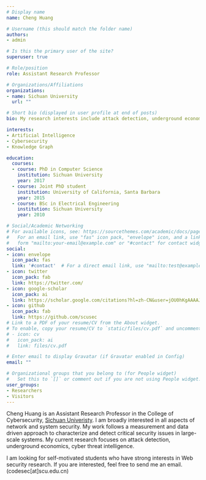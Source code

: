 ```yaml
---
# Display name
name: Cheng Huang

# Username (this should match the folder name)
authors:
- admin

# Is this the primary user of the site?
superuser: true

# Role/position
role: Assistant Research Professor

# Organizations/Affiliations
organizations:
- name: Sichuan University
  url: ""

# Short bio (displayed in user profile at end of posts)
bio: My research interests include attack detection, underground economics, cyber threat intelligence.

interests:
- Artificial Intelligence
- Cybersecurity
- Knowledge Graph

education:
  courses:
  - course: PhD in Computer Science
    institution: Sichuan University
    year: 2017
  - course: Joint PhD student
    institution: University of California, Santa Barbara
    year: 2015
  - course: BSc in Electrical Engineering
    institution: Sichuan University
    year: 2010

# Social/Academic Networking
# For available icons, see: https://sourcethemes.com/academic/docs/page-builder/#icons
#   For an email link, use "fas" icon pack, "envelope" icon, and a link in the
#   form "mailto:your-email@example.com" or "#contact" for contact widget.
social:
- icon: envelope
  icon_pack: fas
  link: '#contact'  # For a direct email link, use "mailto:test@example.org".
- icon: twitter
  icon_pack: fab
  link: https://twitter.com/
- icon: google-scholar
  icon_pack: ai
  link: https://scholar.google.com/citations?hl=zh-CN&user=jOU0hKgAAAAJ&view_op=list_works&sortby=pubdate
- icon: github
  icon_pack: fab
  link: https://github.com/scusec
# Link to a PDF of your resume/CV from the About widget.
# To enable, copy your resume/CV to `static/files/cv.pdf` and uncomment the lines below.
# - icon: cv
#   icon_pack: ai
#   link: files/cv.pdf

# Enter email to display Gravatar (if Gravatar enabled in Config)
email: ""

# Organizational groups that you belong to (for People widget)
#   Set this to `[]` or comment out if you are not using People widget.
user_groups:
- Researchers
- Visitors
---
```


Cheng Huang is an Assistant Research Professor in the College of Cybersecurity, [Sichuan Univeristy](http://en.scu.edu.cn/). I am broadly interested in all aspects of network and system security. My work follows a measurement and data driven approach to characterize and detect critical security issues in large-scale systems. My current research focuses on attack detection, underground economics, cyber threat intelligence.

I am looking for self-motivated students who have strong interests in Web security research. If you are interested, feel free to send me an email. (codesec[at]scu.edu.cn)
